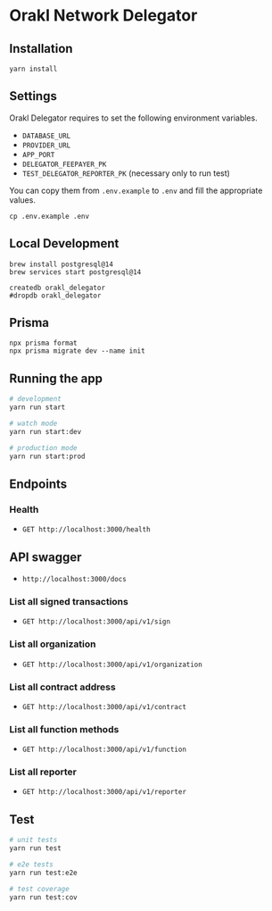 # Orakl Network Delegator

## Installation

```shell
yarn install
```

## Settings

Orakl Delegator requires to set the following environment variables.

- `DATABASE_URL`
- `PROVIDER_URL`
- `APP_PORT`
- `DELEGATOR_FEEPAYER_PK`
- `TEST_DELEGATOR_REPORTER_PK` (necessary only to run test)

You can copy them from `.env.example` to `.env` and fill the appropriate values.

```shell
cp .env.example .env
```

## Local Development

```shell
brew install postgresql@14
brew services start postgresql@14
```

```shell
createdb orakl_delegator
#dropdb orakl_delegator
```

## Prisma

```shell
npx prisma format
npx prisma migrate dev --name init
```

## Running the app

```bash
# development
yarn run start

# watch mode
yarn run start:dev

# production mode
yarn run start:prod
```

## Endpoints

### Health

- `GET http://localhost:3000/health`

## API swagger

- `http://localhost:3000/docs`

### List all signed transactions

- `GET http://localhost:3000/api/v1/sign`

### List all organization

- `GET http://localhost:3000/api/v1/organization`

### List all contract address

- `GET http://localhost:3000/api/v1/contract`

### List all function methods

- `GET http://localhost:3000/api/v1/function`

### List all reporter

- `GET http://localhost:3000/api/v1/reporter`

## Test

```bash
# unit tests
yarn run test

# e2e tests
yarn run test:e2e

# test coverage
yarn run test:cov
```
